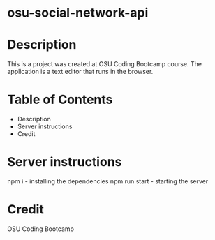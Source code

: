 # osu-social-network-api

# Description
This is a project was created at OSU Coding Bootcamp course. The application is  a text editor that runs in the browser.

# Table of Contents
- Description
- Server instructions 
- Credit


# Server instructions 
npm i - installing the dependencies
npm run start - starting the server

# Credit
OSU Coding Bootcamp 